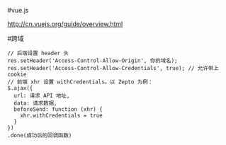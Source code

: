 #vue.js

http://cn.vuejs.org/guide/overview.html


#跨域
```
// 后端设置 header 头
res.setHeader('Access-Control-Allow-Origin', 你的域名);
res.setHeader('Access-Control-Allow-Credentials', true); // 允许带上 cookie
// 前端 xhr 设置 withCredentials。以 Zepto 为例：
$.ajax({
  url: 请求 API 地址,
  data: 请求数据,
  beforeSend: function (xhr) {
    xhr.withCredentials = true
  }
})
.done(成功后的回调函数)
```
